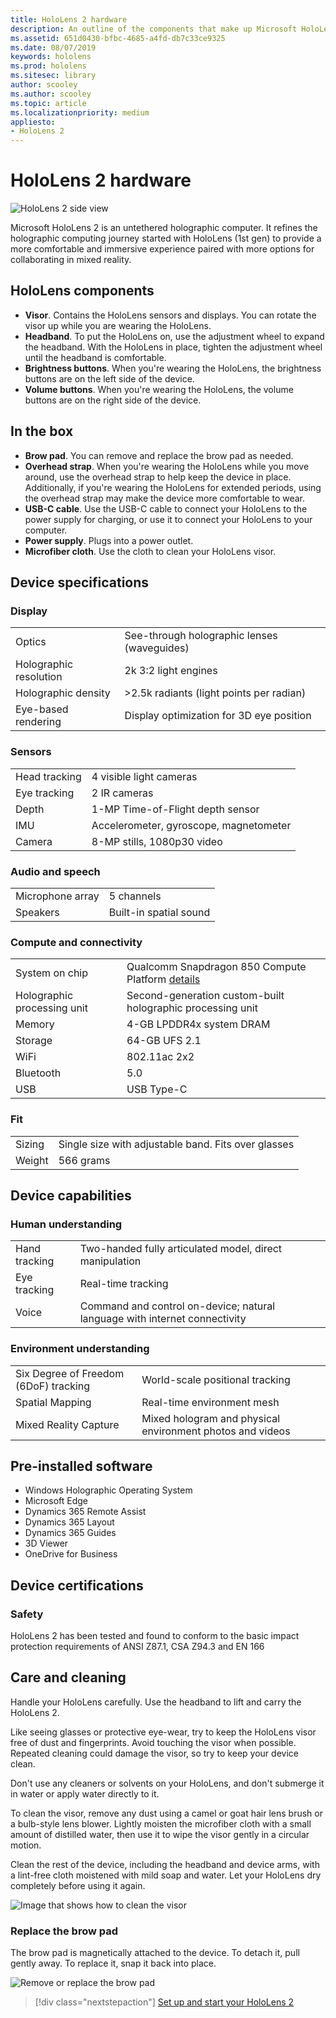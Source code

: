 ```yaml
---
title: HoloLens 2 hardware
description: An outline of the components that make up Microsoft HoloLens 2, the evolution of Microsoft's fully untethered holographic computer running Windows 10.
ms.assetid: 651d0430-bfbc-4685-a4fd-db7c33ce9325
ms.date: 08/07/2019
keywords: hololens
ms.prod: hololens
ms.sitesec: library
author: scooley
ms.author: scooley
ms.topic: article
ms.localizationpriority: medium
appliesto:
- HoloLens 2
---
```


# HoloLens 2 hardware

![HoloLens 2 side view](images/hololens2-exploded-medium.png)

Microsoft HoloLens 2 is an untethered holographic computer.  It refines the holographic computing journey started with HoloLens (1st gen) to provide a more comfortable and immersive experience paired with more options for collaborating in mixed reality.

## HoloLens components

- **Visor**. Contains the HoloLens sensors and displays. You can rotate the visor up while you are wearing the HoloLens.
- **Headband**. To put the HoloLens on, use the adjustment wheel to expand the headband. With the HoloLens in place, tighten the adjustment wheel until the headband is comfortable.
- **Brightness buttons**. When you're wearing the HoloLens, the brightness buttons are on the left side of the device.
- **Volume buttons**. When you're wearing the HoloLens, the volume buttons are on the right side of the device.

## In the box

- **Brow pad**. You can remove and replace the brow pad as needed.
- **Overhead strap**. When you're wearing the HoloLens while you move around, use the overhead strap to help keep the device in place. Additionally, if you're wearing the HoloLens for extended periods, using the overhead strap may make the device more comfortable to wear.
- **USB-C cable**. Use the USB-C cable to connect your HoloLens to the power supply for charging, or use it to connect your HoloLens to your computer.
- **Power supply**. Plugs into a power outlet.
- **Microfiber cloth**. Use the cloth to clean your HoloLens visor.

## Device specifications

### Display

|   |   |
| - | - |
| Optics | See-through holographic lenses (waveguides) |
| Holographic resolution | 2k 3:2 light engines |
| Holographic density | >2.5k radiants (light points per radian) |
| Eye-based rendering | Display optimization for 3D eye position |

### Sensors

|   |   |
| - | - |
| Head tracking | 4 visible light cameras |
| Eye tracking | 2 IR cameras |
| Depth | 1-MP Time-of-Flight depth sensor |
| IMU | Accelerometer, gyroscope, magnetometer |
| Camera | 8-MP stills, 1080p30 video |

### Audio and speech

|   |   |
| - | - |
| Microphone array | 5 channels |
| Speakers | Built-in spatial sound |

### Compute and connectivity

|   |   |
| - | - |
| System on chip | Qualcomm Snapdragon 850 Compute Platform [details](https://www.qualcomm.com/products/snapdragon-850-mobile-compute-platform) |
| Holographic processing unit | Second-generation custom-built holographic processing unit |
| Memory | 4-GB LPDDR4x system DRAM |
| Storage | 64-GB UFS 2.1 |
| WiFi | 802.11ac 2x2 |
| Bluetooth | 5.0 |
| USB | USB Type-C |

### Fit

|   |   |
| - | - |
| Sizing | Single size with adjustable band.  Fits over glasses |
| Weight | 566 grams |

## Device capabilities

### Human understanding

|   |   |
| - | - |
| Hand tracking | Two-handed fully articulated model, direct manipulation |
| Eye tracking | Real-time tracking |
| Voice | Command and control on-device; natural language with internet connectivity |

### Environment understanding

|   |   |
| - | - |
| Six Degree of Freedom (6DoF) tracking | World-scale positional tracking |
| Spatial Mapping | Real-time environment mesh |
| Mixed Reality Capture | Mixed hologram and physical environment photos and videos |

## Pre-installed software

- Windows Holographic Operating System
- Microsoft Edge
- Dynamics 365 Remote Assist
- Dynamics 365 Layout
- Dynamics 365 Guides
- 3D Viewer
- OneDrive for Business

## Device certifications

### Safety

HoloLens 2 has been tested and found to conform to the basic impact protection requirements of ANSI Z87.1, CSA Z94.3 and EN 166

## Care and cleaning

Handle your HoloLens carefully. Use the headband to lift and carry the HoloLens 2.

Like seeing glasses or protective eye-wear, try to keep the HoloLens visor free of dust and fingerprints.  Avoid touching the visor when possible.  Repeated cleaning could damage the visor, so try to keep your device clean.

Don't use any cleaners or solvents on your HoloLens, and don't submerge it in water or apply water directly to it.

To clean the visor, remove any dust using a camel or goat hair lens brush or a bulb-style lens blower. Lightly moisten the microfiber cloth with a small amount of distilled water, then use it to wipe the visor gently in a circular motion.

Clean the rest of the device, including the headband and device arms, with a lint-free cloth moistened with mild soap and water. Let your HoloLens dry completely before using it again.

![Image that shows how to clean the visor](images/hololens-cleaning-visor.png)

### Replace the brow pad

The brow pad is magnetically attached to the device. To detach it, pull gently away. To replace it, snap it back into place.

![Remove or replace the brow pad](images/hololens2-remove-browpad.png)

> [!div class="nextstepaction"]
> [Set up and start your HoloLens 2](hololens2-setup.md)
